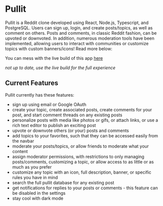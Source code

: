 # Pullit

Pullit is a Reddit clone developed using React, Node.js, Typescript, and PostgreSQL. Users can sign up, login, and create posts/topics, as well as comment on others. Posts and comments, in classic Reddit fashion, can be upvoted or downvoted. In addition, numerous moderation tools have been implemented, allowing users to interact with communities or customize topics with custom banners/icons! Read more below:

You can mess with the live build of this app [here](https://www.pullit.meme/)

_not up to date, use the live build for the full experience_

## Current Features

Pullit currently has these features:

- sign up using email or Google OAuth
- create your topic, create associated posts, create comments for your post, and start comment threads on any existing posts
- personalize posts with media like photos or gifs, or attach links, or use a rich text editor to publish an exciting post
- upvote or downvote others (or your) posts and comments
- add topics to your favorites, such that they can be accessed easily from the navbar
- moderate your posts/topics, or allow friends to moderate what your content
- assign moderator permissions, with restrictions to only managing posts/comments, customizing a topic, or allow access to as little or as much as you prefer
- customize any topic with an icon, full description, banner, or specific rules you have in mind
- search the full pullit database for any existing post
- get notifications for replies to your posts or comments - this feature can be disabled in the settings
- stay cool with dark mode
